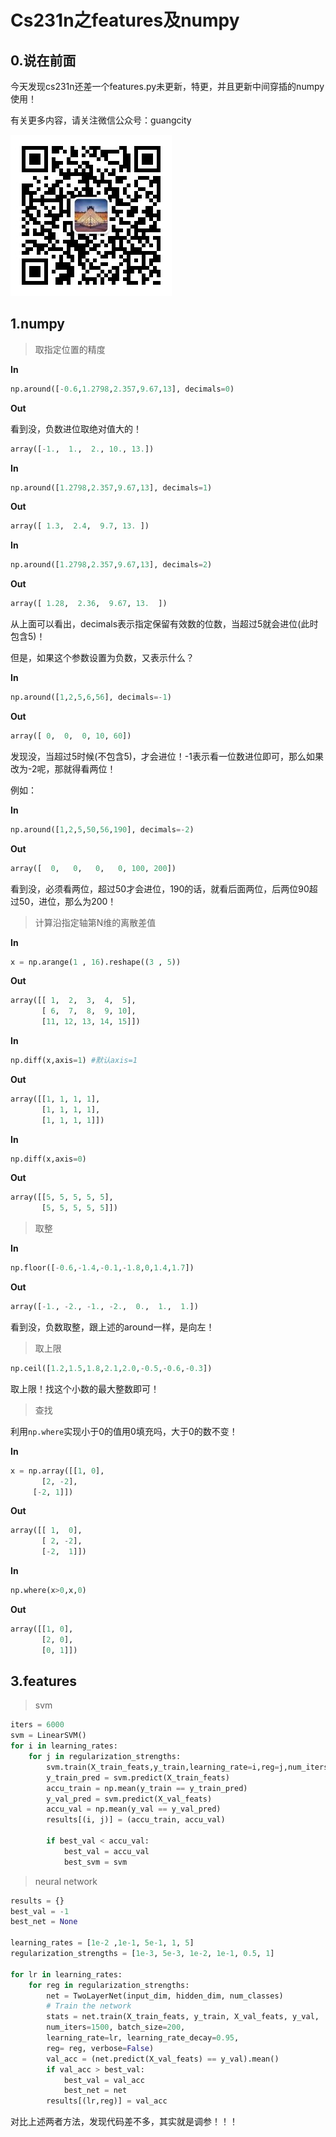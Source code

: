 

# Cs231n之features及numpy

## 0.说在前面

今天发现cs231n还差一个features.py未更新，特更，并且更新中间穿插的numpy使用！

有关更多内容，请关注微信公众号：guangcity

![](https://github.com/Light-City/images/blob/master/wechat.jpg?raw=true)



## 1.numpy

> 取指定位置的精度

**In**

```python
np.around([-0.6,1.2798,2.357,9.67,13], decimals=0)
```

**Out**

看到没，负数进位取绝对值大的！

```python
array([-1.,  1.,  2., 10., 13.])
```

**In**

```python
np.around([1.2798,2.357,9.67,13], decimals=1)
```

**Out**

```python
array([ 1.3,  2.4,  9.7, 13. ])
```

**In**

```python
np.around([1.2798,2.357,9.67,13], decimals=2)
```

**Out**

```python
array([ 1.28,  2.36,  9.67, 13.  ])
```

从上面可以看出，decimals表示指定保留有效数的位数，当超过5就会进位(此时包含5)！

但是，如果这个参数设置为负数，又表示什么？

**In**

```python
np.around([1,2,5,6,56], decimals=-1)
```

**Out**

```python
array([ 0,  0,  0, 10, 60])
```

发现没，当超过5时候(不包含5)，才会进位！-1表示看一位数进位即可，那么如果改为-2呢，那就得看两位！

例如：

**In**

```python
np.around([1,2,5,50,56,190], decimals=-2)
```

**Out**

```python
array([  0,   0,   0,   0, 100, 200])
```

看到没，必须看两位，超过50才会进位，190的话，就看后面两位，后两位90超过50，进位，那么为200！

> 计算沿指定轴第N维的离散差值

**In**

```python
x = np.arange(1 , 16).reshape((3 , 5))
```

**Out**

```python
array([[ 1,  2,  3,  4,  5],
       [ 6,  7,  8,  9, 10],
       [11, 12, 13, 14, 15]])
```

**In**

```python
np.diff(x,axis=1) #默认axis=1
```

**Out**

```python
array([[1, 1, 1, 1],
       [1, 1, 1, 1],
       [1, 1, 1, 1]])
```

**In**

```python
np.diff(x,axis=0) 
```

**Out**

```python
array([[5, 5, 5, 5, 5],
       [5, 5, 5, 5, 5]])
```

> 取整

**In**

```python
np.floor([-0.6,-1.4,-0.1,-1.8,0,1.4,1.7])
```

**Out**

```python
array([-1., -2., -1., -2.,  0.,  1.,  1.])
```

看到没，负数取整，跟上述的around一样，是向左！

> 取上限

```python
np.ceil([1.2,1.5,1.8,2.1,2.0,-0.5,-0.6,-0.3])
```

取上限！找这个小数的最大整数即可！

> 查找

利用`np.where`实现小于0的值用0填充吗，大于0的数不变！

**In**

```python
x = np.array([[1, 0],
       [2, -2],
     [-2, 1]])
```

**Out**

```python
array([[ 1,  0],
       [ 2, -2],
       [-2,  1]])
```

**In**

```python
np.where(x>0,x,0)
```

**Out**

```python
array([[1, 0],
       [2, 0],
       [0, 1]])
```

## 3.features

> svm

```python
iters = 6000
svm = LinearSVM()
for i in learning_rates:
    for j in regularization_strengths:
        svm.train(X_train_feats,y_train,learning_rate=i,reg=j,num_iters=iters)
        y_train_pred = svm.predict(X_train_feats)
        accu_train = np.mean(y_train == y_train_pred)
        y_val_pred = svm.predict(X_val_feats)
        accu_val = np.mean(y_val == y_val_pred)
        results[(i, j)] = (accu_train, accu_val)
        
        if best_val < accu_val:
            best_val = accu_val
            best_svm = svm
```

> neural network

```python
results = {}
best_val = -1
best_net = None

learning_rates = [1e-2 ,1e-1, 5e-1, 1, 5]
regularization_strengths = [1e-3, 5e-3, 1e-2, 1e-1, 0.5, 1]

for lr in learning_rates:
    for reg in regularization_strengths:
        net = TwoLayerNet(input_dim, hidden_dim, num_classes)
        # Train the network
        stats = net.train(X_train_feats, y_train, X_val_feats, y_val,
        num_iters=1500, batch_size=200,
        learning_rate=lr, learning_rate_decay=0.95,
        reg= reg, verbose=False)
        val_acc = (net.predict(X_val_feats) == y_val).mean()
        if val_acc > best_val:
            best_val = val_acc
            best_net = net         
        results[(lr,reg)] = val_acc
```


对比上述两者方法，发现代码差不多，其实就是调参！！！



















